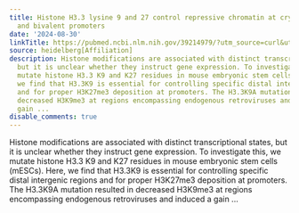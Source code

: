 ```yaml
---
title: Histone H3.3 lysine 9 and 27 control repressive chromatin at cryptic enhancers
  and bivalent promoters
date: '2024-08-30'
linkTitle: https://pubmed.ncbi.nlm.nih.gov/39214979/?utm_source=curl&utm_medium=rss&utm_campaign=pubmed-2&utm_content=1FakS-2QOkCT8HsMOQP1bCRQ4YzyumYOmxmF0moLsQ3dFB1E9V&fc=20220326224207&ff=20240831181359&v=2.18.0.post9+e462414
source: heidelberg[Affiliation]
description: Histone modifications are associated with distinct transcriptional states,
  but it is unclear whether they instruct gene expression. To investigate this, we
  mutate histone H3.3 K9 and K27 residues in mouse embryonic stem cells (mESCs). Here,
  we find that H3.3K9 is essential for controlling specific distal intergenic regions
  and for proper H3K27me3 deposition at promoters. The H3.3K9A mutation resulted in
  decreased H3K9me3 at regions encompassing endogenous retroviruses and induced a
  gain ...
disable_comments: true
---
```

Histone modifications are associated with distinct transcriptional states, but it is unclear whether they instruct gene expression. To investigate this, we mutate histone H3.3 K9 and K27 residues in mouse embryonic stem cells (mESCs). Here, we find that H3.3K9 is essential for controlling specific distal intergenic regions and for proper H3K27me3 deposition at promoters. The H3.3K9A mutation resulted in decreased H3K9me3 at regions encompassing endogenous retroviruses and induced a gain ...